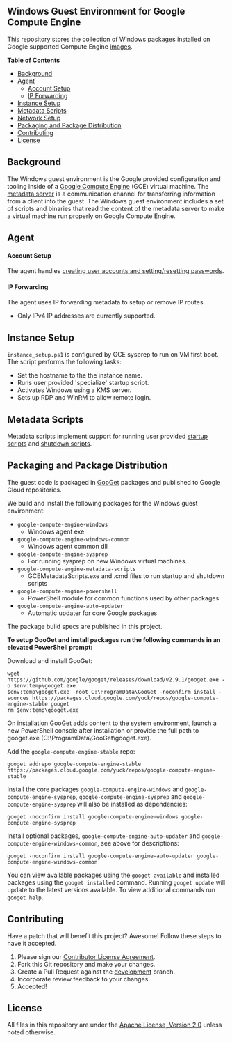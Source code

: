 ## Windows Guest Environment for Google Compute Engine
This repository stores the collection of Windows packages installed on Google 
supported Compute Engine [images](https://cloud.google.com/compute/docs/images).

**Table of Contents**

* [Background](#background)
* [Agent](#Agent)
    * [Account Setup](#account-setup)
    * [IP Forwarding](#ip-forwarding)
* [Instance Setup](#instance-setup)
* [Metadata Scripts](#metadata-scripts)
* [Network Setup](#network-setup)
* [Packaging and Package Distribution](#packaging-andpackage-distribution)
* [Contributing](#contributing)
* [License](#license)

## Background

The Windows guest environment is the Google provided configuration and
tooling inside of a [Google Compute Engine](https://cloud.google.com/compute/)
(GCE) virtual machine. The
[metadata server](https://cloud.google.com/compute/docs/metadata) is a
communication channel for transferring information from a client into the guest.
The Windows guest environment includes a set of scripts and binaries that read 
the content of the metadata server to make a virtual machine run properly on 
Google Compute Engine.

## Agent

#### Account Setup

The agent handles [creating user accounts and setting/resetting passwords](https://cloud.google.com/compute/docs/instances/windows/creating-passwords-for-windows-instances).

#### IP Forwarding

The agent uses IP forwarding metadata to setup or remove IP routes.

*   Only IPv4 IP addresses are currently supported.

## Instance Setup

`instance_setup.ps1` is configured by GCE sysprep to run on VM first boot. 
The script performs the following tasks:

*   Set the hostname to the the instance name.
*   Runs user provided 'specialize' startup script.
*   Activates Windows using a KMS server.
*   Sets up RDP and WinRM to allow remote login.

## Metadata Scripts

Metadata scripts implement support for running user provided
[startup scripts](https://cloud.google.com/compute/docs/startupscript) and
[shutdown scripts](https://cloud.google.com/compute/docs/shutdownscript).

## Packaging and Package Distribution

The guest code is packaged in [GooGet](https://github.com/google/googet)
packages and published to Google Cloud repositories.

We build and install the following packages for the Windows guest environment:
  
*   `google-compute-engine-windows` 
    *   Windows agent exe
*   `google-compute-engine-windows-common` 
    *   Windows agent common dll
*   `google-compute-engine-sysprep` 
    *   For running sysprep on new Windows virtual machines.
* `google-compute-engine-metadata-scripts`
    *   GCEMetadataScripts.exe and .cmd files to run startup and shutdown 
        scripts
* `google-compute-engine-powershell` 
    *   PowerShell module for common functions used by other packages
* `google-compute-engine-auto-updater` 
    *   Automatic updater for core Google packages

The package build specs are published in this project.

**To setup GooGet and install packages run the following commands in an elevated 
PowerShell prompt:**

Download and install GooGet:
```
wget https://github.com/google/googet/releases/download/v2.9.1/googet.exe -o $env:temp\googet.exe
$env:temp\googet.exe -root C:\ProgramData\GooGet -noconfirm install -sources https://packages.cloud.google.com/yuck/repos/google-compute-engine-stable googet
rm $env:temp\googet.exe
```

On installation GooGet adds content to the system environment, launch a new PowerShell 
console after installation or provide the full path to googet.exe 
(C:\ProgramData\GooGet\googet.exe).

Add the `google-compute-engine-stable` repo:
```
googet addrepo google-compute-engine-stable https://packages.cloud.google.com/yuck/repos/google-compute-engine-stable
```

Install the core packages `google-compute-engine-windows` and 
`google-compute-engine-sysprep`, `google-compute-engine-sysprep` and 
`google-compute-engine-sysprep` will also be installed as dependencies:
```
googet -noconfirm install google-compute-engine-windows google-compute-engine-sysprep
```

Install optional packages, `google-compute-engine-auto-updater` and 
`google-compute-engine-windows-common`, see above for descriptions:
```
googet -noconfirm install google-compute-engine-auto-updater google-compute-engine-windows-common
```

You can view available packages using the `googet available` and installed
packages using the `googet installed` command. Running `googet update` will
update to the latest versions available. To view additional commands run 
`googet help`.

## Contributing

Have a patch that will benefit this project? Awesome! Follow these steps to have
it accepted.

1.  Please sign our [Contributor License Agreement](CONTRIB.md).
1.  Fork this Git repository and make your changes.
1.  Create a Pull Request against the
    [development](https://github.com/GoogleCloudPlatform/compute-image-packages/tree/development)
    branch.
1.  Incorporate review feedback to your changes.
1.  Accepted!

## License

All files in this repository are under the
[Apache License, Version 2.0](LICENSE) unless noted otherwise.
